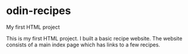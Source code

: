 # odin-recipes
My first HTML project

This is my first HTML project. I built a basic recipe website. The website consists of a main index page which has links to a few recipes.